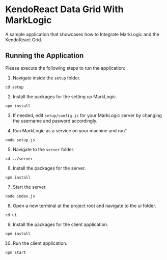# KendoReact Data Grid With MarkLogic

A sample application that showcases how to Integrate MarkLogic and the KendoReact Grid.

## Running the Application

Please execute the following steps to run the application:

1. Navigate inside the `setup` folder.

````
cd setup
````

2. Install the packages for the setting up MarkLogic.

````
npm install
````

3. If needed, edit `setup/config.js` for your MarkLogic server by changing the username and pasword accordingly.

4. Run MarkLogic as a service on your machine and run"

````
node setup.js
````

5. Navigate to the `server` folder.

````
cd ../server
````
6. Install the packages for the server.

````
npm install
````

7. Start the server.

````
node index.js
````

8. Open a new terminal at the project root and navigate to the ui folder.

````
cd ui
````

9. Install the packages for the client application.

````
npm install
````

10. Run the client application.

````
npm start
````

